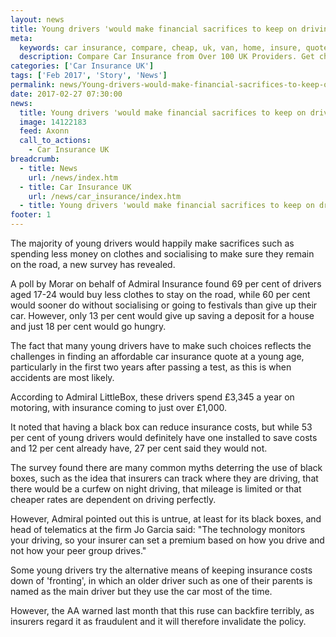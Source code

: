 ```yaml
---
layout: news
title: Young drivers 'would make financial sacrifices to keep on driving' - Quotezone.co.uk
meta:
  keywords: car insurance, compare, cheap, uk, van, home, insure, quotes, online, comparison, bike, loans, life
  description: Compare Car Insurance from Over 100 UK Providers. Get cheap quotes online now using our fast, free, secure comparison site
categories: ['Car Insurance UK']
tags: ['Feb 2017', 'Story', 'News']
permalink: news/Young-drivers-would-make-financial-sacrifices-to-keep-on-driving-.htm
date: 2017-02-27 07:30:00
news:
  title: Young drivers 'would make financial sacrifices to keep on driving'
  image: 14122183
  feed: Axonn
  call_to_actions:
    - Car Insurance UK
breadcrumb:
  - title: News
    url: /news/index.htm
  - title: Car Insurance UK
    url: /news/car_insurance/index.htm
  - title: Young drivers 'would make financial sacrifices to keep on driving'
footer: 1
---
```


The majority of young drivers would happily make sacrifices such as spending less money on clothes and socialising to make sure they remain on the road, a new survey has revealed.

A poll by Morar on behalf of Admiral Insurance found 69 per cent of drivers aged 17-24 would buy less clothes to stay on the road, while 60 per cent would sooner do without socialising or going to festivals than give up their car. However, only 13 per cent would give up saving a deposit for a house and just 18 per cent would go hungry.

The fact that many young drivers have to make such choices reflects the challenges in finding an affordable car insurance quote at a young age, particularly in the first two years after passing a test, as this is when accidents are most likely.

According to Admiral LittleBox, these drivers spend &pound;3,345 a year on motoring, with insurance coming to just over &pound;1,000.

It noted that having a black box can reduce insurance costs, but while 53 per cent of young drivers would definitely have one installed to save costs and 12 per cent already have, 27 per cent said they would not.

The survey found there are many common myths deterring the use of black boxes, such as the idea that insurers can track where they are driving, that there would be a curfew on night driving, that mileage is limited or that cheaper rates are dependent on driving perfectly.

However, Admiral pointed out this is untrue, at least for its black boxes, and head of telematics at the firm Jo Garcia said: &quot;The technology monitors your driving, so your insurer can set a premium based on how you drive and not how your peer group drives.&quot;

Some young drivers try the alternative means of keeping insurance costs down of &#39;fronting&#39;, in which an older driver such as one of their parents is named as the main driver but they use the car most of the time.

However, the AA warned last month that this ruse can backfire terribly, as insurers regard it as fraudulent and it will therefore invalidate the policy.
